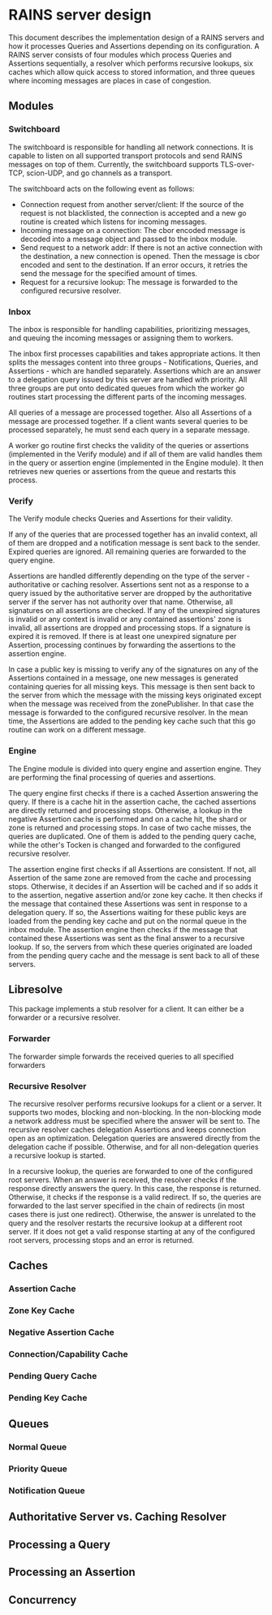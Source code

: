 # RAINS server design

This document describes the implementation design of a RAINS servers and how it processes Queries
and Assertions depending on its configuration. A RAINS server consists of four modules which process
Queries and Assertions sequentially, a resolver which performs recursive lookups, six caches which
allow quick access to stored information, and three queues where incoming messages are places in
case of congestion.

## Modules

### Switchboard

The switchboard is responsible for handling all network connections. It is capable to listen on all
supported transport protocols and send RAINS messages on top of them. Currently, the switchboard
supports TLS-over-TCP, scion-UDP, and go channels as a transport. 

The switchboard acts on the following event as follows:
- Connection request from another server/client: If the source of the request is not blacklisted,
  the connection is accepted and a new go routine is created which listens for incoming messages.
- Incoming message on a connection: The cbor encoded message is decoded into a message object and
  passed to the inbox module.
- Send request to a network addr: If there is not an active connection with the destination, a new
  connection is opened. Then the message is cbor encoded and sent to the destination. If an error
  occurs, it retries the send the message for the specified amount of times. 
- Request for a recursive lookup: The message is forwarded to the configured recursive resolver.

### Inbox

The inbox is responsible for handling capabilities, prioritizing messages, and queuing the incoming
messages or assigning them to workers. 

The inbox first processes capabilities and takes appropriate actions. It then splits the messages
content into three groups - Notifications, Queries, and Assertions - which are handled separately.
Assertions which are an answer to a delegation query issued by this server are handled with
priority. All three groups are put onto dedicated queues from which the worker go routines start
processing the different parts of the incoming messages. 

All queries of a message are processed together. Also all Assertions of a message are processed
together. If a client wants several queries to be processed separately, he must send each query in a
separate message.

A worker go routine first checks the validity of the queries or assertions (implemented in the
Verify module) and if all of them are valid handles them in the query or assertion engine
(implemented in the Engine module). It then retrieves new queries or assertions from the queue and
restarts this process. 

### Verify

The Verify module checks Queries and Assertions for their validity. 

If any of the queries that are processed together has an invalid context, all of them are dropped
and a notification message is sent back to the sender. Expired queries are ignored. All remaining
queries are forwarded to the query engine.

Assertions are handled differently depending on the type of the server - authoritative or caching
resolver. Assertions sent not as a response to a query issued by the authoritative server are
dropped by the authoritative server if the server has not authority over that name. Otherwise, all
signatures on all assertions are checked. If any of the unexpired signatures is invalid or any
context is invalid or any contained assertions' zone is invalid, all assertions are dropped and
processing stops. If a signature is expired it is removed. If there is at least one unexpired
signature per Assertion, processing continues by forwarding the assertions to the assertion engine. 

In case a public key is missing to verify any of the signatures on any of the Assertions contained
in a message, one new messages is generated containing queries for all missing keys. This message is
then sent back to the server from which the message with the missing keys originated except when the
message was received from the zonePublisher. In that case the message is forwarded to the configured
recursive resolver. In the mean time, the Assertions are added to the pending key cache such that
this go routine can work on a different message.

### Engine

The Engine module is divided into query engine and assertion engine. They are performing the
final processing of queries and assertions.

The query engine first checks if there is a cached Assertion answering the query. If there is a
cache hit in the assertion cache, the cached assertions are directly returned and processing stops.
Otherwise, a lookup in the negative Assertion cache is performed and on a cache hit, the shard or
zone is returned and processing stops. In case of two cache misses, the queries are duplicated. One
of them is added to the pending query cache, while the other's Tocken is changed and forwarded to
the configured recursive resolver.

The assertion engine first checks if all Assertions are consistent. If not, all Assertion of the
same zone are removed from the cache and processing stops. Otherwise, it decides if an Assertion
will be cached and if so adds it to the assertion, negative assertion and/or zone key cache. It then
checks if the message that contained these Assertions was sent in response to a delegation query. If
so, the Assertions waiting for these public keys are loaded from the pending key cache and put on
the normal queue in the inbox module. The assertion engine then checks if the message that contained
these Assertions was sent as the final answer to a recursive lookup. If so, the servers from which
these queries originated are loaded from the pending query cache and the message is sent back
to all of these servers.

## Libresolve

This package implements a stub resolver for a client. It can either be a forwarder or a recursive
resolver.

### Forwarder

The forwarder simple forwards the received queries to all specified forwarders

### Recursive Resolver

The recursive resolver performs recursive lookups for a client or a server. It supports two modes,
blocking and non-blocking. In the non-blocking mode a network address must be specified where the
answer will be sent to. The recursive resolver caches delegation Assertions and keeps connection
open as an optimization. Delegation queries are answered directly from the delegation cache if
possible. Otherwise, and for all non-delegation queries a recursive lookup is started.

In a recursive lookup, the queries are forwarded to one of the configured root servers. When an
answer is received, the resolver checks if the response directly answers the query. In this case,
the response is returned. Otherwise, it checks if the response is a valid redirect. If so, the
queries are forwarded to the last server specified in the chain of redirects (in most cases there is
just one redirect). Otherwise, the answer is unrelated to the query and the resolver restarts the
recursive lookup at a different root server. If it does not get a valid response starting at any of
the configured root servers, processing stops and an error is returned.

## Caches

### Assertion Cache

### Zone Key Cache

### Negative Assertion Cache

### Connection/Capability Cache

### Pending Query Cache

### Pending Key Cache

## Queues

### Normal Queue

### Priority Queue

### Notification Queue

## Authoritative Server vs. Caching Resolver

## Processing a Query

## Processing an Assertion

## Concurrency 

